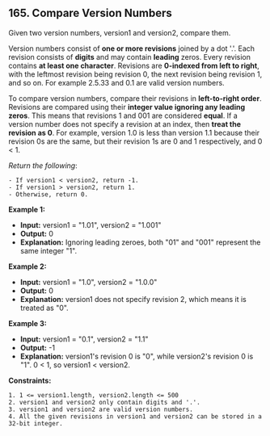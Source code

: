 ## 165. Compare Version Numbers

Given two version numbers, version1 and version2, compare them.

Version numbers consist of **one or more revisions** joined by a dot '.'. Each revision consists of **digits** and may contain **leading** zeros. Every revision contains **at least one character**. Revisions are **0-indexed from left to right**, with the leftmost revision being revision 0, the next revision being revision 1, and so on. For example 2.5.33 and 0.1 are valid version numbers.

To compare version numbers, compare their revisions in **left-to-right order**. Revisions are compared using their **integer value ignoring any leading zeros**. This means that revisions 1 and 001 are considered **equal**. If a version number does not specify a revision at an index, then **treat the revision as 0**. For example, version 1.0 is less than version 1.1 because their revision 0s are the same, but their revision 1s are 0 and 1 respectively, and 0 < 1.

_Return the following_:

    - If version1 < version2, return -1.
    - If version1 > version2, return 1.
    - Otherwise, return 0.

**Example 1:**

- **Input:** version1 = "1.01", version2 = "1.001"
- **Output:** 0
- **Explanation:** Ignoring leading zeroes, both "01" and "001" represent the same integer "1".

**Example 2:**

- **Input:** version1 = "1.0", version2 = "1.0.0"
- **Output:** 0
- **Explanation:** version1 does not specify revision 2, which means it is treated as "0".

**Example 3:**

- **Input:** version1 = "0.1", version2 = "1.1"
- **Output:** -1
- **Explanation:** version1's revision 0 is "0", while version2's revision 0 is "1". 0 < 1, so version1 < version2.

**Constraints:**

    1. 1 <= version1.length, version2.length <= 500
    2. version1 and version2 only contain digits and '.'.
    3. version1 and version2 are valid version numbers.
    4. All the given revisions in version1 and version2 can be stored in a 32-bit integer.
